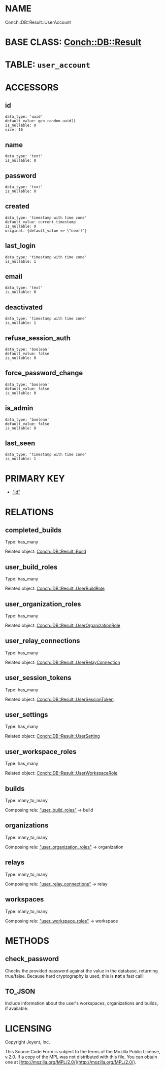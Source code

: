 # NAME

Conch::DB::Result::UserAccount

# BASE CLASS: [Conch::DB::Result](../modules/Conch%3A%3ADB%3A%3AResult)

# TABLE: `user_account`

# ACCESSORS

## id

```
data_type: 'uuid'
default_value: gen_random_uuid()
is_nullable: 0
size: 16
```

## name

```
data_type: 'text'
is_nullable: 0
```

## password

```
data_type: 'text'
is_nullable: 0
```

## created

```
data_type: 'timestamp with time zone'
default_value: current_timestamp
is_nullable: 0
original: {default_value => \"now()"}
```

## last\_login

```
data_type: 'timestamp with time zone'
is_nullable: 1
```

## email

```
data_type: 'text'
is_nullable: 0
```

## deactivated

```
data_type: 'timestamp with time zone'
is_nullable: 1
```

## refuse\_session\_auth

```
data_type: 'boolean'
default_value: false
is_nullable: 0
```

## force\_password\_change

```
data_type: 'boolean'
default_value: false
is_nullable: 0
```

## is\_admin

```
data_type: 'boolean'
default_value: false
is_nullable: 0
```

## last\_seen

```
data_type: 'timestamp with time zone'
is_nullable: 1
```

# PRIMARY KEY

- ["id"](#id)

# RELATIONS

## completed\_builds

Type: has\_many

Related object: [Conch::DB::Result::Build](../modules/Conch%3A%3ADB%3A%3AResult%3A%3ABuild)

## user\_build\_roles

Type: has\_many

Related object: [Conch::DB::Result::UserBuildRole](../modules/Conch%3A%3ADB%3A%3AResult%3A%3AUserBuildRole)

## user\_organization\_roles

Type: has\_many

Related object: [Conch::DB::Result::UserOrganizationRole](../modules/Conch%3A%3ADB%3A%3AResult%3A%3AUserOrganizationRole)

## user\_relay\_connections

Type: has\_many

Related object: [Conch::DB::Result::UserRelayConnection](../modules/Conch%3A%3ADB%3A%3AResult%3A%3AUserRelayConnection)

## user\_session\_tokens

Type: has\_many

Related object: [Conch::DB::Result::UserSessionToken](../modules/Conch%3A%3ADB%3A%3AResult%3A%3AUserSessionToken)

## user\_settings

Type: has\_many

Related object: [Conch::DB::Result::UserSetting](../modules/Conch%3A%3ADB%3A%3AResult%3A%3AUserSetting)

## user\_workspace\_roles

Type: has\_many

Related object: [Conch::DB::Result::UserWorkspaceRole](../modules/Conch%3A%3ADB%3A%3AResult%3A%3AUserWorkspaceRole)

## builds

Type: many\_to\_many

Composing rels: ["user\_build\_roles"](#user_build_roles) -> build

## organizations

Type: many\_to\_many

Composing rels: ["user\_organization\_roles"](#user_organization_roles) -> organization

## relays

Type: many\_to\_many

Composing rels: ["user\_relay\_connections"](#user_relay_connections) -> relay

## workspaces

Type: many\_to\_many

Composing rels: ["user\_workspace\_roles"](#user_workspace_roles) -> workspace

# METHODS

## check\_password

Checks the provided password against the value in the database, returning true/false.
Because hard cryptography is used, this is **not** a fast call!

## TO\_JSON

Include information about the user's workspaces, organizations and builds, if available.

# LICENSING

Copyright Joyent, Inc.

This Source Code Form is subject to the terms of the Mozilla Public License,
v.2.0. If a copy of the MPL was not distributed with this file, You can obtain
one at [http://mozilla.org/MPL/2.0/](http://mozilla.org/MPL/2.0/).
